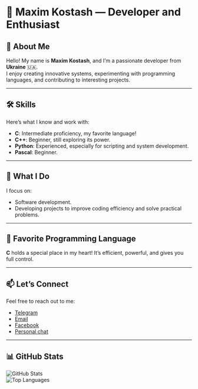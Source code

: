 # 🌟 Maxim Kostash — Developer and Enthusiast  

## 👋 About Me  
Hello! My name is **Maxim Kostash**, and I’m a passionate developer from **Ukraine** 🇺🇦.  
I enjoy creating innovative systems, experimenting with programming languages, and contributing to interesting projects.  

---

## 🛠 Skills  
Here’s what I know and work with:  
- **C**: Intermediate proficiency, my favorite language!  
- **C++**: Beginner, still exploring its power.  
- **Python**: Experienced, especially for scripting and system development.  
- **Pascal**: Beginner. 

---

## 🚀 What I Do  
I focus on:
- Software development.
- Developing projects to improve coding efficiency and solve practical problems.  

---

## 💖 Favorite Programming Language  
**C** holds a special place in my heart! It’s efficient, powerful, and gives you full control.  

---

## 📫 Let’s Connect  
Feel free to reach out to me:  
- [Telegram](https://t.me/MaxKostash)  
- [Email](maxkostash0@gmail.com)
- [Facebook](https://www.facebook.com/profile.php?id=100082897183980)
- [Personal chat](https://wchatpy.pythonanywhere.com/profile/2)

---

## 📊 GitHub Stats  
![GitHub Stats](https://github-readme-stats.vercel.app/api?username=MaxKostash&show_icons=true&theme=gruvbox)  
![Top Languages](https://github-readme-stats.vercel.app/api/top-langs/?username=MaxKostash&layout=compact&theme=gruvbox)
